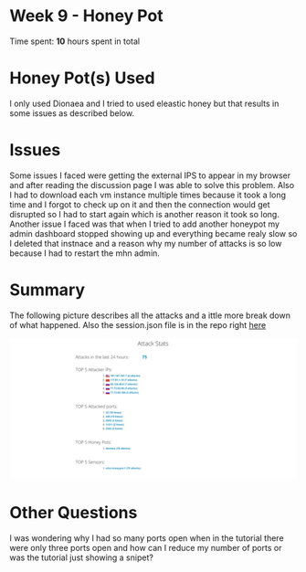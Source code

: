 # Week 9 - Honey Pot

Time spent: **10** hours spent in total 

# Honey Pot(s) Used
I only used Dionaea and I tried to used eleastic honey but that results in some issues as described below.

# Issues
  Some issues I faced were getting the external IPS to appear in my browser and after reading the discussion page I was able to solve this problem. Also I had to download each vm instance multiple times because it took a long time and I forgot to check up on it and then the connection would get disrupted so I had to start again which is another reason it took so long. Another issue I faced was that when I tried to add another honeypot my admin dashboard stopped showing up and everything became realy slow so I deleted that instnace and a reason why my number of attacks is so low because I had to restart the mhn admin. 
  
  # Summary
  The following picture describes all the attacks and a ittle more break down of what happened. Also the session.json file is in the repo right [here](session.json)

  <img src='Summary.png' title='Video Walkthrough' width='' alt='Video Walkthrough' />

# Other Questions
  
  I was wondering why I had so many ports open when in the tutorial there were only three ports open and how can I reduce my number of ports or was the tutorial just showing a snipet?
  
